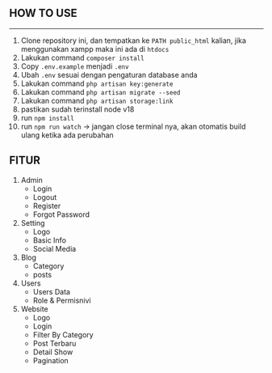 ## HOW TO USE

----------

1. Clone repository ini, dan tempatkan ke `PATH public_html` kalian, jika menggunakan xampp maka ini ada di `htdocs`
2. Lakukan command `composer install`
3. Copy `.env.example` menjadi `.env`
4. Ubah `.env` sesuai dengan pengaturan database anda
5. Lakukan command `php artisan key:generate`
6. Lakukan command `php artisan migrate --seed`
7. Lakukan command `php artisan storage:link`
8. pastikan sudah terinstall node v18
9. run `npm install`
10. run `npm run watch` -> jangan close terminal nya, akan otomatis build ulang ketika ada perubahan

## FITUR

1. Admin
    - Login
    - Logout
    - Register
    - Forgot Password
2. Setting
    - Logo
    - Basic Info
    - Social Media
3. Blog
    - Category
    - posts
4. Users
    - Users Data
    - Role & Permisnivi
5. Website
    - Logo
    - Login
    - Filter By Category
    - Post Terbaru
    - Detail Show
    - Pagination
